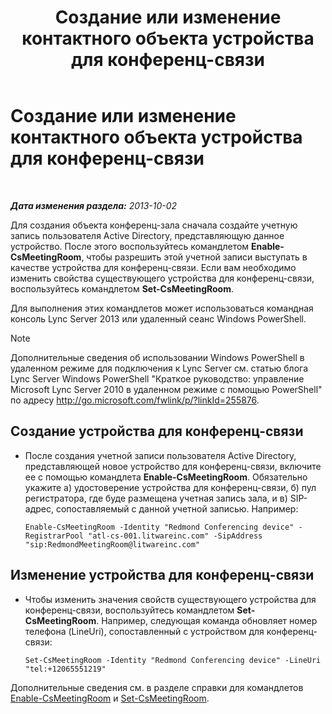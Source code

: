 ﻿---
title: Создание или изменение контактного объекта устройства для конференц-связи
TOCTitle: Создание или изменение контактного объекта устройства для конференц-связи
ms:assetid: 62ed64be-379c-417d-9453-511881cf5604
ms:mtpsurl: https://technet.microsoft.com/ru-ru/library/JJ994035(v=OCS.15)
ms:contentKeyID: 52058245
ms.date: 05/19/2016
mtps_version: v=OCS.15
ms.translationtype: HT
---

# Создание или изменение контактного объекта устройства для конференц-связи

 

_**Дата изменения раздела:** 2013-10-02_

Для создания объекта конференц-зала сначала создайте учетную запись пользователя Active Directory, представляющую данное устройство. После этого воспользуйтесь командлетом **Enable-CsMeetingRoom**, чтобы разрешить этой учетной записи выступать в качестве устройства для конференц-связи. Если вам необходимо изменить свойства существующего устройства для конференц-связи, воспользуйтесь командлетом **Set-CsMeetingRoom**.

Для выполнения этих командлетов может использоваться командная консоль Lync Server 2013 или удаленный сеанс Windows PowerShell.

> [!note]  
> Дополнительные сведения об использовании Windows PowerShell в удаленном режиме для подключения к Lync Server см. статью блога Lync Server Windows PowerShell &quot;Краткое руководство: управление Microsoft Lync Server 2010 в удаленном режиме с помощью PowerShell&quot; по адресу <a href="http://go.microsoft.com/fwlink/p/?linkid=255876">http://go.microsoft.com/fwlink/p/?linkId=255876</a>.


## Создание устройства для конференц-связи

  - После создания учетной записи пользователя Active Directory, представляющей новое устройство для конференц-связи, включите ее с помощью командлета **Enable-CsMeetingRoom**. Обязательно укажите а) удостоверение устройства для конференц-связи, б) пул регистратора, где буде размещена учетная запись зала, и в) SIP-адрес, сопоставляемый с данной учетной записью. Например:
    
        Enable-CsMeetingRoom -Identity "Redmond Conferencing device" -RegistrarPool "atl-cs-001.litwareinc.com" -SipAddress "sip:RedmondMeetingRoom@litwareinc.com"

## Изменение устройства для конференц-связи

  - Чтобы изменить значения свойств существующего устройства для конференц-связи, воспользуйтесь командлетом **Set-CsMeetingRoom**. Например, следующая команда обновляет номер телефона (LineUri), сопоставленный с устройством для конференц-связи:
    
        Set-CsMeetingRoom -Identity "Redmond Conferencing device" -LineUri "tel:+12065551219"

Дополнительные сведения см. в разделе справки для командлетов [Enable-CsMeetingRoom](https://docs.microsoft.com/en-us/powershell/module/skype/Enable-CsMeetingRoom) и [Set-CsMeetingRoom](https://docs.microsoft.com/en-us/powershell/module/skype/Set-CsMeetingRoom).

